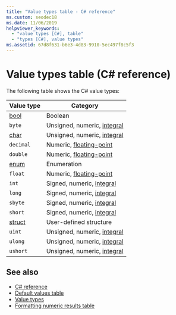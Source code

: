 ```yaml
---
title: "Value types table - C# reference"
ms.custom: seodec18
ms.date: 11/06/2019
helpviewer_keywords: 
  - "value types [C#], table"
  - "types [C#], value types"
ms.assetid: 67d8f631-b6e3-4d83-9910-5ec497f8c5f3
---
```

# Value types table (C# reference)

The following table shows the C# value types:

|Value type|Category|
|----------------|--------------|
|[bool](bool.md)|Boolean|
|`byte`|Unsigned, numeric, [integral](../builtin-types/integral-numeric-types.md)|
|[char](../builtin-types/char.md)|Unsigned, numeric, [integral](../builtin-types/integral-numeric-types.md)|
|`decimal`|Numeric, [floating-point](../builtin-types/floating-point-numeric-types.md)|
|`double`|Numeric, [floating-point](../builtin-types/floating-point-numeric-types.md)|
|[enum](enum.md)|Enumeration|
|`float`|Numeric, [floating-point](../builtin-types/floating-point-numeric-types.md)|
|`int`|Signed, numeric, [integral](../builtin-types/integral-numeric-types.md)|
|`long`|Signed, numeric, [integral](../builtin-types/integral-numeric-types.md)|
|`sbyte`|Signed, numeric, [integral](../builtin-types/integral-numeric-types.md)|
|`short`|Signed, numeric, [integral](../builtin-types/integral-numeric-types.md)|
|[struct](struct.md)|User-defined structure|
|`uint`|Unsigned, numeric, [integral](../builtin-types/integral-numeric-types.md)|
|`ulong`|Unsigned, numeric, [integral](../builtin-types/integral-numeric-types.md)|
|`ushort`|Unsigned, numeric, [integral](../builtin-types/integral-numeric-types.md)|

## See also

- [C# reference](../index.md)
- [Default values table](default-values-table.md)
- [Value types](value-types.md)
- [Formatting numeric results table](formatting-numeric-results-table.md)
